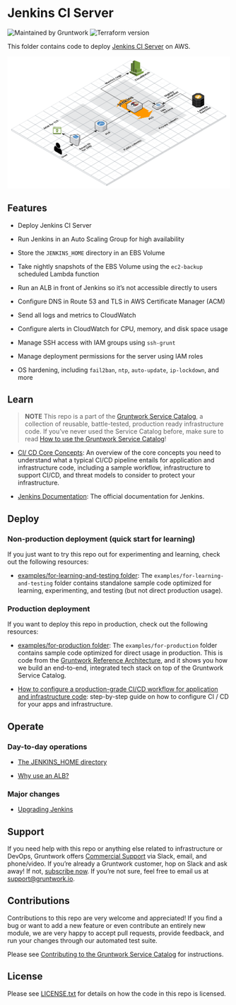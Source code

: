 # Jenkins CI Server

![Maintained by Gruntwork](https://img.shields.io/badge/maintained%20by-gruntwork.io-%235849a6.svg)
![Terraform version](https://img.shields.io/badge/tf-%3E%3D1.0.0-blue.svg)

This folder contains code to deploy [Jenkins CI Server](https://jenkins.io/) on AWS.

![Jenkins architecture](../../../_docs/jenkins-architecture.png?raw=true)

## Features

- Deploy Jenkins CI Server

- Run Jenkins in an Auto Scaling Group for high availability

- Store the `JENKINS_HOME` directory in an EBS Volume

- Take nightly snapshots of the EBS Volume using the `ec2-backup` scheduled Lambda function

- Run an ALB in front of Jenkins so it’s not accessible directly to users

- Configure DNS in Route 53 and TLS in AWS Certificate Manager (ACM)

- Send all logs and metrics to CloudWatch

- Configure alerts in CloudWatch for CPU, memory, and disk space usage

- Manage SSH access with IAM groups using `ssh-grunt`

- Manage deployment permissions for the server using IAM roles

- OS hardening, including `fail2ban`, `ntp`, `auto-update`, `ip-lockdown`, and more

## Learn

> **NOTE**
This repo is a part of the [Gruntwork Service Catalog](https://github.com/gruntwork-io/terraform-aws-service-catalog/), a collection of reusable, battle-tested, production ready infrastructure code. If you’ve never used the Service Catalog before, make
sure to read [How to use the Gruntwork Service Catalog](https://docs.gruntwork.io/reference/services/intro/overview)!

- [CI/ CD Core Concepts](https://gruntwork.io/guides/automation-and-workflows/how-to-configure-a-production-grade-ci-cd-setup-for-apps-and-infrastructure-code/#core_concepts): An overview of the core concepts you need to understand what a typical CI/CD pipeline entails for application and infrastructure code, including a sample workflow, infrastructure to support CI/CD, and threat models to consider to protect your infrastructure.

- [Jenkins Documentation](https://jenkins.io/doc/): The official documentation for Jenkins.

## Deploy

### Non-production deployment (quick start for learning)

If you just want to try this repo out for experimenting and learning, check out the following resources:

- [examples/for-learning-and-testing folder](/examples/for-learning-and-testing): The `examples/for-learning-and-testing` folder contains standalone sample code optimized for learning, experimenting, and testing (but not direct production usage).

### Production deployment

If you want to deploy this repo in production, check out the following resources:

- [examples/for-production folder](/examples/for-production): The `examples/for-production` folder contains sample code optimized for direct usage in production. This is code from the [Gruntwork Reference Architecture](https://gruntwork.io/reference-architecture), and it shows you how we build an end-to-end, integrated tech stack on top of the Gruntwork Service Catalog.

- [How to configure a production-grade CI/CD workflow for application and infrastructure code](https://gruntwork.io/guides/automation-and-workflows/how-to-configure-a-production-grade-ci-cd-setup-for-apps-and-infrastructure-code/): step-by-step guide on how to configure CI / CD for your apps and infrastructure.

## Operate

### Day-to-day operations

- [The JENKINS\_HOME directory](core-concepts.md#the-jenkins_home-directory)

- [Why use an ALB?](core-concepts.md#why-use-an-alb)

### Major changes

- [Upgrading Jenkins](core-concepts.md#upgrading-jenkins)

## Support

If you need help with this repo or anything else related to infrastructure or DevOps, Gruntwork offers
[Commercial Support](https://gruntwork.io/support/) via Slack, email, and phone/video. If you’re already a Gruntwork
customer, hop on Slack and ask away! If not, [subscribe now](https://www.gruntwork.io/pricing/). If you’re not sure,
feel free to email us at <support@gruntwork.io>.

## Contributions

Contributions to this repo are very welcome and appreciated! If you find a bug or want to add a new feature or even
contribute an entirely new module, we are very happy to accept pull requests, provide feedback, and run your changes
through our automated test suite.

Please see
[Contributing to the Gruntwork Service Catalog](https://gruntwork.io/guides/foundations/how-to-use-gruntwork-infrastructure-as-code-library#_contributing_to_the_gruntwork_infrastructure_as_code_library)
for instructions.

## License

Please see [LICENSE.txt](/LICENSE.txt) for details on how the code in this repo is licensed.
